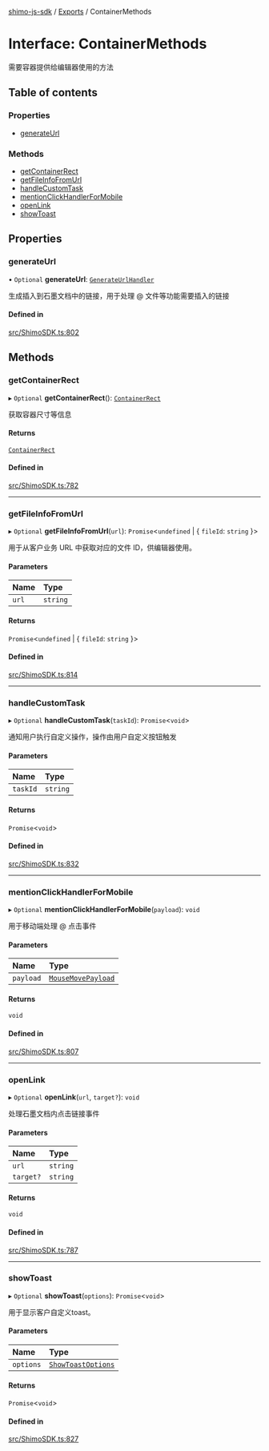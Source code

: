 [shimo-js-sdk](/README.md) / [Exports](/modules.md) / ContainerMethods

# Interface: ContainerMethods

需要容器提供给编辑器使用的方法

## Table of contents

### Properties

- [generateUrl](/interfaces/ContainerMethods.md#generateurl)

### Methods

- [getContainerRect](/interfaces/ContainerMethods.md#getcontainerrect)
- [getFileInfoFromUrl](/interfaces/ContainerMethods.md#getfileinfofromurl)
- [handleCustomTask](/interfaces/ContainerMethods.md#handlecustomtask)
- [mentionClickHandlerForMobile](/interfaces/ContainerMethods.md#mentionclickhandlerformobile)
- [openLink](/interfaces/ContainerMethods.md#openlink)
- [showToast](/interfaces/ContainerMethods.md#showtoast)

## Properties

### generateUrl

• `Optional` **generateUrl**: [`GenerateUrlHandler`](/modules.md#generateurlhandler)

生成插入到石墨文档中的链接，用于处理 @ 文件等功能需要插入的链接

#### Defined in

[src/ShimoSDK.ts:802](https://github.com/byte9527/shimo-js-sdk/blob/2387f1f/src/ShimoSDK.ts#L802)

## Methods

### getContainerRect

▸ `Optional` **getContainerRect**(): [`ContainerRect`](/interfaces/ContainerRect.md)

获取容器尺寸等信息

#### Returns

[`ContainerRect`](/interfaces/ContainerRect.md)

#### Defined in

[src/ShimoSDK.ts:782](https://github.com/byte9527/shimo-js-sdk/blob/2387f1f/src/ShimoSDK.ts#L782)

___

### getFileInfoFromUrl

▸ `Optional` **getFileInfoFromUrl**(`url`): `Promise`<`undefined` \| { `fileId`: `string`  }\>

用于从客户业务 URL 中获取对应的文件 ID，供编辑器使用。

#### Parameters

| Name | Type |
| :------ | :------ |
| `url` | `string` |

#### Returns

`Promise`<`undefined` \| { `fileId`: `string`  }\>

#### Defined in

[src/ShimoSDK.ts:814](https://github.com/byte9527/shimo-js-sdk/blob/2387f1f/src/ShimoSDK.ts#L814)

___

### handleCustomTask

▸ `Optional` **handleCustomTask**(`taskId`): `Promise`<`void`\>

通知用户执行自定义操作，操作由用户自定义按钮触发

#### Parameters

| Name | Type |
| :------ | :------ |
| `taskId` | `string` |

#### Returns

`Promise`<`void`\>

#### Defined in

[src/ShimoSDK.ts:832](https://github.com/byte9527/shimo-js-sdk/blob/2387f1f/src/ShimoSDK.ts#L832)

___

### mentionClickHandlerForMobile

▸ `Optional` **mentionClickHandlerForMobile**(`payload`): `void`

用于移动端处理 @ 点击事件

#### Parameters

| Name | Type |
| :------ | :------ |
| `payload` | [`MouseMovePayload`](/interfaces/MouseMovePayload.md) |

#### Returns

`void`

#### Defined in

[src/ShimoSDK.ts:807](https://github.com/byte9527/shimo-js-sdk/blob/2387f1f/src/ShimoSDK.ts#L807)

___

### openLink

▸ `Optional` **openLink**(`url`, `target?`): `void`

处理石墨文档内点击链接事件

#### Parameters

| Name | Type |
| :------ | :------ |
| `url` | `string` |
| `target?` | `string` |

#### Returns

`void`

#### Defined in

[src/ShimoSDK.ts:787](https://github.com/byte9527/shimo-js-sdk/blob/2387f1f/src/ShimoSDK.ts#L787)

___

### showToast

▸ `Optional` **showToast**(`options`): `Promise`<`void`\>

用于显示客户自定义toast。

#### Parameters

| Name | Type |
| :------ | :------ |
| `options` | [`ShowToastOptions`](/interfaces/ShowToastOptions.md) |

#### Returns

`Promise`<`void`\>

#### Defined in

[src/ShimoSDK.ts:827](https://github.com/byte9527/shimo-js-sdk/blob/2387f1f/src/ShimoSDK.ts#L827)
